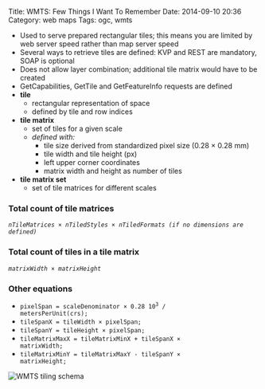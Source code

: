 Title: WMTS: Few Things I Want To Remember
Date: 2014-09-10 20:36
Category: web maps
Tags: ogc, wmts

- Used to serve prepared rectangular tiles; this means you are limited by web server speed rather than map server speed
- Several ways to retrieve tiles are defined: KVP and REST are mandatory, SOAP is optional
- Does not allow layer combination; additional tile matrix would have to be created
- GetCapabilities, GetTile and GetFeatureInfo requests are defined
- **tile**
  - rectangular representation of space
  - defined by tile and row indices
- **tile matrix**
  - set of tiles for a given scale
  - *defined with:*
    - tile size derived from standardized pixel size (0.28 &times; 0.28 mm)
    - tile width and tile height (px)
    - left upper corner coordinates
    - matrix width and height as number of tiles
- **tile matrix set**
  - set of tile matrices for different scales

### Total count of tile matrices

*`nTileMatrices × nTiledStyles × nTiledFormats (if no dimensions are defined)`*

### Total count of tiles in a tile matrix
*`matrixWidth × matrixHeight`*

### Other equations
- <code>pixelSpan = scaleDenominator × 0.28 10<sup>3</sup> / metersPerUnit(crs);</code>
- <code>tileSpanX = tileWidth × pixelSpan;</code>
- <code>tileSpanY = tileHeight × pixelSpan;</code>
- <code>tileMatrixMaxX = tileMatrixMinX + tileSpanX × matrixWidth;</code>
- <code>tileMatrixMinY = tileMatrixMaxY - tileSpanY × matrixHeight;</code>

<img src="{static}/assets/wmts-few-things-i-want-to-remember/wmts.png" title="WMTS tiling schema" class="img-responsive centered">
